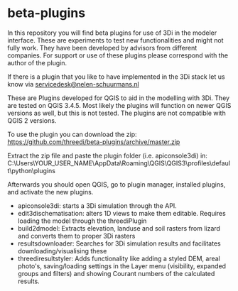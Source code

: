 # beta-plugins

In this repository you will find beta plugins for use of 3Di in the modeler interface. These are experiments to test new functionalities and might not fully work. They have been developed by advisors from different companies. For support or use of these plugins please correspond with the author of the plugin.

If there is a plugin that you like to have implemented in the 3Di stack let us know via servicedesk@nelen-schuurmans.nl 

These are Plugins developed for QGIS to aid in the modelling with 3Di. They are tested on QGIS 3.4.5. Most likely the plugins will function on newer QGIS versions as well, but this is not tested. The plugins are not compatible with QGIS 2 versions. 

To use the plugin you can download the zip:
https://github.com/threedi/beta-plugins/archive/master.zip

Extract the zip file and paste the plugin folder (i.e. apiconsole3di) in:
C:\Users\YOUR_USER_NAME\AppData\Roaming\QGIS\QGIS3\profiles\default\python\plugins

Afterwards you should open QGIS, go to plugin manager, installed plugins, and activate the new plugins.

- apiconsole3di: starts a 3Di simulation through the API.
- edit3dischematisation: alters 1D views to make them editable. Requires loading the model through the threediPlugin
- build2dmodel: Extracts elevation, landuse and soil rasters from lizard and converts them to proper 3Di rasters
- resultsdownloader: Searches for 3Di simulation results and facilitates downloading/visualising these
- threediresultstyler: Adds functionality like adding a styled DEM, areal photo's, saving/loading settings in the Layer menu (visibility, expanded groups and filters) and showing Courant numbers of the calculated results.